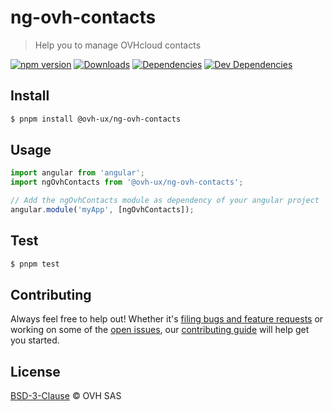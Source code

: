 # ng-ovh-contacts

> Help you to manage OVHcloud contacts

[![npm version](https://badgen.net/npm/v/@ovh-ux/ng-ovh-contacts)](https://www.npmjs.com/package/@ovh-ux/ng-ovh-contacts) [![Downloads](https://badgen.net/npm/dt/@ovh-ux/ng-ovh-contacts)](https://npmjs.com/package/@ovh-ux/ng-ovh-contacts) [![Dependencies](https://badgen.net/david/dep/ovh/manager/packages/components/ng-ovh-contacts)](https://npmjs.com/package/@ovh-ux/ng-ovh-contacts?activeTab=dependencies) [![Dev Dependencies](https://badgen.net/david/dev/ovh/manager/packages/components/ng-ovh-contacts)](https://npmjs.com/package/@ovh-ux/ng-ovh-contacts?activeTab=dependencies)

## Install

```sh
$ pnpm install @ovh-ux/ng-ovh-contacts
```

## Usage

```js
import angular from 'angular';
import ngOvhContacts from '@ovh-ux/ng-ovh-contacts';

// Add the ngOvhContacts module as dependency of your angular project
angular.module('myApp', [ngOvhContacts]);
```

## Test

```sh
$ pnpm test
```

## Contributing

Always feel free to help out! Whether it's [filing bugs and feature requests](https://github.com/ovh/manager/issues/new) or working on some of the [open issues](https://github.com/ovh/manager/issues), our [contributing guide](https://github.com/ovh/manager/blob/master/CONTRIBUTING.md) will help get you started.

## License

[BSD-3-Clause](LICENSE) © OVH SAS
